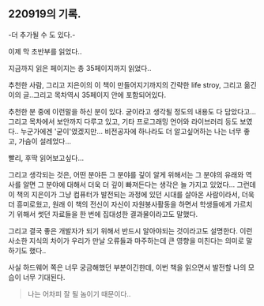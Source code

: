 ## 220919의 기록.
-더 추가될 수 도 있다.-

이제 막 초반부를 읽었다..

지금까지 읽은 페이지는 총 35페이지까지 읽었다..

추천한 사람, 그리고 지은이의 이 책이 만들어지기까지의 간략한 life stroy, 그리고 옮긴이의 글..그리고 목차역시 35페이지 안에 포함되어있다.

추천한 분 중에 이런말을 하신 분이 있다. 굳이라고 생각될 정도의 내용도 다 담았다고...
그리고 목차에서 보안까지 다루고 있고, 기타 프로그래밍 언어와 라이브러리 등도 보였다..
누군가에겐 '굳이'였겠지만... 비전공자에 하나라도 더 알고싶어하는 나는 너무 좋고, 가슴이 설레었다...

빨리, 후딱 읽어보고싶다... 

그리고 생각되는 것은, 어떤 분야든 그 분야를 깊이 알게 위해서는 그 분야의 유래와 역사를 알면 그 분야에 대해서 더욱 더 깊이 빠져든다는 생각은 늘 가지고 있었다... 
그런데 이 책의 지은이가 그냥 컴퓨터가 발전되는 과정에 있던 시대를 살아온 사람이라서, 더욱 더 흥미로웠고, 원래 이 책의 전신이 자신이 자원봉사활동을 하면서 학생들에게 가르치기 위해서 썻던 자료들을 한 번에 집대성한 결과물이라고도 말했다.

그리고 결국 좋은 개발자가 되기 위해서 반드시 알아야되는 것이라고도 설명한다.
이런 사소한 지식의 차이가 우리가 만날 오류들과 마주하는데 큰 영향을 미친다는 의미로 말하기도 했다..

사실 하드웨어 쪽은 너무 궁금해했던 부분이긴한데, 이번 책을 읽으면서 발전할 나의 모습이 너무 기대된다.

>나는 어차피 잘 될 놈이기 때문이다..
